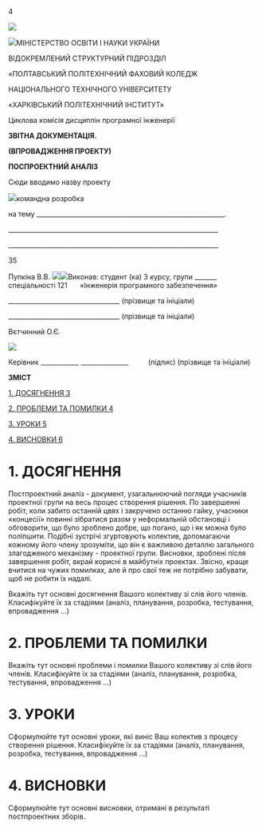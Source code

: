 ﻿4

![](Aspose.Words.52946408-aafd-405f-a8e6-4070c79f7352.001.png)

![](Aspose.Words.52946408-aafd-405f-a8e6-4070c79f7352.001.png)МІНІСТЕРСТВО ОСВІТИ І НАУКИ УКРАЇНИ

ВІДОКРЕМЛЕНИЙ СТРУКТУРНИЙ ПІДРОЗДІЛ

«ПОЛТАВСЬКИЙ ПОЛІТЕХНІЧНИЙ ФАХОВИЙ КОЛЕДЖ

НАЦІОНАЛЬНОГО ТЕХНІЧНОГО УНІВЕРСИТЕТУ 

«ХАРКІВСЬКИЙ ПОЛІТЕХНІЧНИЙ ІНСТИТУТ»

Циклова комісія дисциплін програмної інженерії




**ЗВІТНА ДОКУМЕНТАЦІЯ.**

**(ВПРОВАДЖЕННЯ ПРОЕКТУ)** 

**ПОСПРОЕКТНИЙ АНАЛІЗ**

Сюди вводимо назву проекту

![](Aspose.Words.52946408-aafd-405f-a8e6-4070c79f7352.002.png)командна розробка

на тему \_\_\_\_\_\_\_\_\_\_\_\_\_\_\_\_\_\_\_\_\_\_\_\_\_\_\_\_\_\_\_\_\_\_\_\_\_\_\_\_\_\_\_\_\_\_\_\_\_\_\_\_\_\_\_\_\_\_\_.

\_\_\_\_\_\_\_\_\_\_\_\_\_\_\_\_\_\_\_\_\_\_\_\_\_\_\_\_\_\_\_\_\_\_\_\_\_\_\_\_\_\_\_\_\_\_\_\_\_\_\_\_\_\_\_\_\_\_\_\_\_\_\_\_\_\_

\_\_\_\_\_\_\_\_\_\_\_\_\_\_\_\_\_\_\_\_\_\_\_\_\_\_\_\_\_\_\_\_\_\_\_\_\_\_\_\_\_\_\_\_\_\_\_\_\_\_\_\_\_\_\_\_\_\_\_\_\_\_\_\_\_\_

35

Пупкіна В.В.
![](Aspose.Words.52946408-aafd-405f-a8e6-4070c79f7352.003.png)![](Aspose.Words.52946408-aafd-405f-a8e6-4070c79f7352.004.png)Виконав: студент (ка) 3 курсу,			групи \_\_\_\_\_\_\_
`	`спеціальності 121 
`	`«Інженерія програмного забезпечення»

\_\_\_\_\_\_\_\_\_\_\_\_\_\_\_\_\_\_\_\_\_\_\_\_\_\_\_\_\_\_\_\_\_\_\_                                 		(прізвище та ініціали)

\_\_\_\_\_\_\_\_\_\_\_\_\_\_\_\_\_\_\_\_\_\_\_\_\_\_\_\_\_\_\_\_\_\_\_                                 		(прізвище та ініціали)

Вєтчинний О.Є.

![](Aspose.Words.52946408-aafd-405f-a8e6-4070c79f7352.005.png)

Керівник     \_\_\_\_\_\_\_\_\_\_\_\_   \_\_\_\_\_\_\_\_\_\_\_\_\_\_\_
` 	  `(підпис)                (прізвище та ініціали)

**ЗМІСТ**

[1. ДОСЯГНЕННЯ	3]()

[2. ПРОБЛЕМИ ТА ПОМИЛКИ	4]()

[3. УРОКИ	5]()

[4. ВИСНОВКИ	6]()
# **1. ДОСЯГНЕННЯ**
Постпроектний аналіз - документ, узагальнюючий погляди учасників проектної групи на весь процес створення рішення. По завершенні робіт, коли забито останній цвях і закручено останню гайку, учасники «концесії» повинні зібратися разом у неформальній обстановці і обговорити, що було зроблено добре, що погано, що і як можна було поліпшити. Подібні зустрічі згуртовують колектив, допомагаючи кожному його члену зрозуміти, що він є важливою деталлю загального злагодженого механізму - проектної групи. Висновки, зроблені після завершення робіт, вкрай корисні в майбутніх проектах. Звісно, краще вчитися на чужих помилках, але й про свої теж не потрібно забувати, щоб не робити їх надалі.

Вкажіть тут основні досягнення Вашого колективу зі слів його членів. Класифікуйте їх за стадіями (аналіз, планування, розробка, тестування, впровадження ...)
# **2. ПРОБЛЕМИ ТА ПОМИЛКИ**
Вкажіть тут основні проблеми і помилки Вашого колективу зі слів його членів. Класифікуйте їх за стадіями (аналіз, планування, розробка, тестування, впровадження ...)
# **3. УРОКИ**
Сформулюйте тут основні уроки, які виніс Ваш колектив з процесу створення рішення. Класифікуйте їх за стадіями (аналіз, планування, розробка, тестування, впровадження ...)
# **4. ВИСНОВКИ**
Сформулюйте тут основні висновки, отримані в результаті постпроектних зборів.


